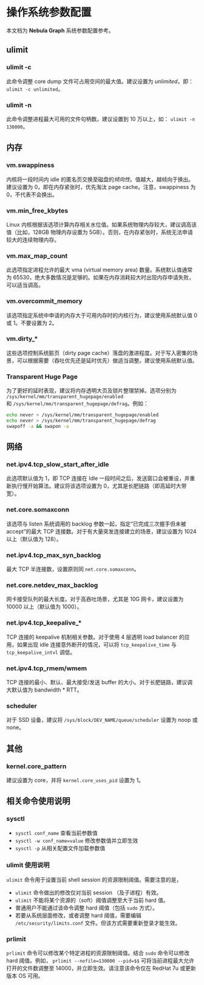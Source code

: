 # 操作系统参数配置

本文档为 **Nebula Graph** 系统参数配置参考。

## ulimit

### ulimit -c

此命令调整 core dump 文件可占用空间的最大值。建议设置为 _unlimited_，即：`ulimit -c unlimited`。

### ulimit -n

此命令调整进程最大可用的文件句柄数。建议设置到 10 万以上，如： `ulimit -n 130000`。

## 内存

### vm.swappiness

内核将一段时间内 idle 的匿名页交换至磁盘的*倾向性*。值越大，越倾向于换出。建议设置为 0，即在内存紧张时，优先淘汰 page cache。注意，swappiness 为 0，不代表不会换出。

### vm.min_free_kbytes

Linux 内核根据该选项计算内存相关水位值。如果系统物理内存较大，建议调高该值（比如，128GB 物理内存设置为 5GB）。否则，在内存紧张时，系统无法申请较大的连续物理内存。

### vm.max_map_count

此选项指定进程允许的最大 vma (virtual memory area) 数量。系统默认值通常为 65530，绝大多数情况是足够的。如果在内存消耗较大时出现内存申请失败，可以适当调高。

### vm.overcommit_memory

该选项指定系统中申请的内存大于可用内存时的内核行为，建议使用系统默认值 0 或 1。不要设置为 2。

### vm.dirty_*

这些选项控制系统脏页（dirty page cache）落盘的激进程度。对于写入密集的场景，可以根据需要（吞吐优先还是延时优先）做适当调整。建议使用系统默认值。

### Transparent Huge Page

为了更好的延时表现，建议将内存透明大页及锁片整理禁掉。选项分别为 `/sys/kernel/mm/transparent_hugepage/enabled` 和 `/sys/kernel/mm/transparent_hugepage/defrag`。例如：

```bash
echo never > /sys/kernel/mm/transparent_hugepage/enabled
echo never > /sys/kernel/mm/transparent_hugepage/defrag
swapoff -a && swapon -a
```

## 网络

### net.ipv4.tcp_slow_start_after_idle

此选项默认值为 1，即 TCP 连接在 Idle 一段时间之后，发送窗口会被重设，并重新执行慢开始算法。建议将该选项设置为 0，尤其是长肥链路（即高延时大带宽）。

### net.core.somaxconn

该选项与 listen 系统调用的 backlog 参数一起，指定“已完成三次握手但未被 accept”的最大 TCP 连接数。对于有大量突发连接建立的场景，建议设置为 1024 以上（默认值为 128）。

### net.ipv4.tcp_max_syn_backlog

最大 TCP 半连接数，设置原则同 `net.core.somaxconn`。

### net.core.netdev_max_backlog

网卡接受队列的最大长度。对于高吞吐场景，尤其是 10G 网卡，建议设置为 10000 以上（默认值为 1000）。

### net.ipv4.tcp_keepalive_*

TCP 连接的 keepalive 机制相关参数。对于使用 4 层透明 load balancer 的应用，如果出现 idle 连接意外断开的情况，可以将 `tcp_keepalive_time` 与 `tcp_keepalive_intvl` 调低。

### net.ipv4.tcp_rmem/wmem

TCP 连接的最小、默认、最大接受/发送 buffer 的大小。对于长肥链路，建议调大默认值为 bandwidth * RTT。
<!-- ### Network Sortirq Balance
To be added.

## 块设备与文件系统

### barrier
To be added

### noatime
To be added -->

### scheduler

对于 SSD 设备，建议将 `/sys/block/DEV_NAME/queue/scheduler` 设置为 noop 或 none。

## 其他

### kernel.core_pattern

建议设置为 core，并将 `kernel.core_uses_pid` 设置为 1。

## 相关命令使用说明

### sysctl

- `sysctl conf_name` 查看当前参数值
- `sysctl -w conf_name=value` 修改参数值并立即生效
- `sysctl -p` 从相关配置文件加载参数值

### ulimit 使用说明

`ulimit` 命令用于设置当前 shell session 的资源限制阈值。需要注意的是，

- `ulimit` 命令做出的修改仅对当前 session （及子进程）有效。
- `ulimit` 不能将某个资源的（soft）阈值调整至大于当前 hard 值。
- 普通用户不能通过该命令调整 hard 阈值（包括 `sudo` 方式）。
- 若要从系统层面修改，或者调整 hard 阈值，需要编辑 `/etc/security/limits.conf` 文件。但该方式需要重新登录才能生效。

### prlimit

`prlimit` 命令可以修改某个特定进程的资源限制阈值。结合 `sudo` 命令可以修改 hard 阈值。例如， `prlimit --nofile=130000 --pid=$$` 可将当前进程最大允许打开的文件数调整至 14000，并立即生效。请注意该命令仅在 RedHat 7u 或更新版本 OS 可用。
